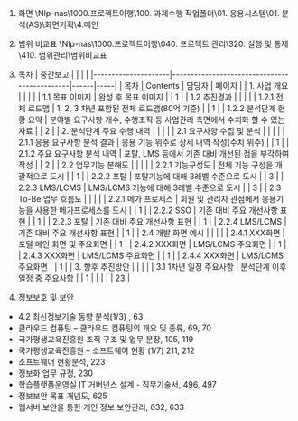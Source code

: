


1. 화면
\\Nlp-nas\1000.프로젝트이행\100. 과제수행 작업폴더\01. 응용시스템\01. 분석(AS)\화면기획\4.메인

2. 범위 비교표
\\Nlp-nas\1000.프로젝트이행\040. 프로젝트 관리\320. 실행 및 통제\410. 범위관리\범위비교표

3. 목차
| 중간보고                |                                              |      |     |
|---------------------|----------------------------------------------|------|-----|
| 목차                  | Contents                                     | 담당자  | 페이지 |
| 1. 사업 개요            |                                              |      |     |
| 1.1 목표 이미지          | 완성 후 목표 이미지                                  |      | 1   |
| 1.2 추진경과            |                                              |      |     |
| 1.2.1 전체 로드맵        | 1, 2, 3 차년 포함된 전체 로드맵(80억 기준)                |      | 1   |
| 1.2.2 분석단계 현황 요약    | 분야별 요구사항 개수, 수행조직 등 사업관리 측면에서 수치화 할 수 있는 자료  |      | 2   |
| 2. 분석단계 주요 수행 내역    |                                              |      |     |
| 2.1 요구사항 수집 및 분석    |                                              |      |     |
| 2.1.1 응용 요구사항 분석 결과 | 응용 기능 위주로 상세 내역 작성(수치 위주)                    |      | 1   |
| 2.1.2 주요 요구사항 분석 내역 | 포탈, LMS 등에서 기존 대비 개선된 점을 부각하여 작성             |      | 2   |
| 2.2 업무기능 분해도        |                                              |      |     |
| 2.2.1 기능구성도         | 전체 기능 구성을 개괄적으로 도시                           |      | 1   |
| 2.2.2 포탈            | 포탈기능에 대해 3레벨 수준으로 도시                         |      | 3   |
| 2.2.3 LMS/LCMS      | LMS/LCMS 기능에 대해 3레벨 수준으로 도시                  |      | 3   |
| 2.3 To-Be 업무 흐름도    |                                              |      |     |
| 2.2.1 메가 프로세스       | 회원 및 관리자 관점에서 응용기능을 사용한 메가프로세스를 도시           |      | 1   |
| 2.2.2 SSO           | 기존 대비 주요 개선사항 표현                             |      | 1   |
| 2.2.3 포탈            | 기존 대비 주요 개선사항 표현                             |      | 1   |
| 2.2.4 LMS/LCMS      | 기존 대비 주요 개선사항 표현                             |      | 1   |
| 2.4 개발 화면 예시        |                                              |      |     |
| 2.4.1 XXX화면         | 포털 메인 화면 및 주요화면                              |      | 1   |
| 2.4.2 XXX화면         | LMS/LCMS 주요화면                                |      | 1   |
| 2.4.3 XXX화면         | LMS/LCMS 주요화면                                |      | 1   |
| 2.4.4 XXX화면         | LMS/LCMS 주요화면                                |      | 1   |
| 3. 향후 추진방안          |                                              |      |     |
| 3.1 1차년 일정 주요사항     | 분석단계 이후 일정 중 주요사항                            |      | 1   |
|                     |                                              |      | 23  |

4. 정보보호 및 보안
 + 4.2 최신정보기술 동향 분석(1/3) , 63
 + 클라우드 컴퓨팅 – 클라우드 컴퓨팅의 개요 및 종류, 69, 70
 + 국가평생교육진흥원 조직 구조 및 업무 분장, 105, 119
 + 국가평생교육진흥원 – 소프트웨어 현황 (1/7) 211, 212
 + 소프트웨어 현황분석, 223
 + 정보화 업무 규정, 230
 + 학습플랫폼운영실 IT 거버넌스 설계 - 직무기술서, 496, 497
 + 정보보안 목표 개념도, 625
 + 웹서버 보안을 통한 개인 정보 보안관리, 632, 633